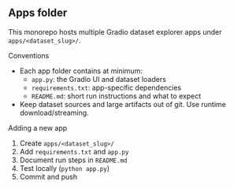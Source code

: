 ## Apps folder

This monorepo hosts multiple Gradio dataset explorer apps under `apps/<dataset_slug>/`.

Conventions
- Each app folder contains at minimum:
  - `app.py`: the Gradio UI and dataset loaders
  - `requirements.txt`: app-specific dependencies
  - `README.md`: short run instructions and what to expect
- Keep dataset sources and large artifacts out of git. Use runtime download/streaming.

Adding a new app
1. Create `apps/<dataset_slug>/`
2. Add `requirements.txt` and `app.py`
3. Document run steps in `README.md`
4. Test locally (`python app.py`)
5. Commit and push


